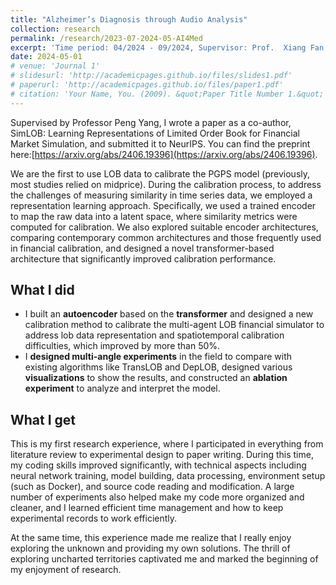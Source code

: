 ```yaml
---
title: "Alzheimer’s Diagnosis through Audio Analysis"
collection: research
permalink: /research/2023-07-2024-05-AI4Med
excerpt: 'Time period: 04/2024 - 09/2024, Supervisor: Prof.  Xiang Fan, Peking University Hospital Shenzhen'
date: 2024-05-01
# venue: 'Journal 1'
# slidesurl: 'http://academicpages.github.io/files/slides1.pdf'
# paperurl: 'http://academicpages.github.io/files/paper1.pdf'
# citation: 'Your Name, You. (2009). &quot;Paper Title Number 1.&quot; <i>Journal 1</i>. 1(1).'
---
```


Supervised by Professor Peng Yang, I wrote a paper as a co-author, SimLOB: Learning Representations of Limited Order Book for Financial Market Simulation, and submitted it to NeurIPS. You can find the preprint here:[https://arxiv.org/abs/2406.19396](https://arxiv.org/abs/2406.19396).

We are the first to use LOB data to calibrate the PGPS model (previously, most studies relied on midprice). During the calibration process, to address the challenges of measuring similarity in time series data, we employed a representation learning approach. Specifically, we used a trained encoder to map the raw data into a latent space, where similarity metrics were computed for calibration. We also explored suitable encoder architectures, comparing contemporary common architectures and those frequently used in financial calibration, and designed a novel transformer-based architecture that significantly improved calibration performance.

## What I did 
- I built an **autoencoder** based on the **transformer** and designed a new calibration method to calibrate the multi-agent LOB financial simulator to address lob data representation and spatiotemporal calibration difficulties, which improved by more than 50%.
- I **designed multi-angle experiments** in the field to compare with existing algorithms like TransLOB and DepLOB, designed various **visualizations** to show the results, and constructed an **ablation experiment** to analyze and interpret the model.

## What I get

This is my first research experience, where I participated in everything from literature review to experimental design to paper writing. During this time, my coding skills improved significantly, with technical aspects including neural network training, model building, data processing, environment setup (such as Docker), and source code reading and modification. A large number of experiments also helped make my code more organized and cleaner, and I learned efficient time management and how to keep experimental records to work efficiently.

At the same time, this experience made me realize that I really enjoy exploring the unknown and providing my own solutions. The thrill of exploring uncharted territories captivated me and marked the beginning of my enjoyment of research.